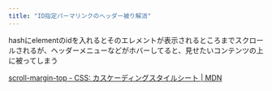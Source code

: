 ```yaml
---
title: "ID指定パーマリンクのヘッダー被り解消"
---
```


hashにelementのidを入れるとそのエレメントが表示されるところまでスクロールされるが、ヘッダーメニューなどがホバーしてると、見せたいコンテンツの上に被ってしまう

[scroll-margin-top - CSS: カスケーディングスタイルシート | MDN](https://developer.mozilla.org/ja/docs/Web/CSS/scroll-margin-top)
